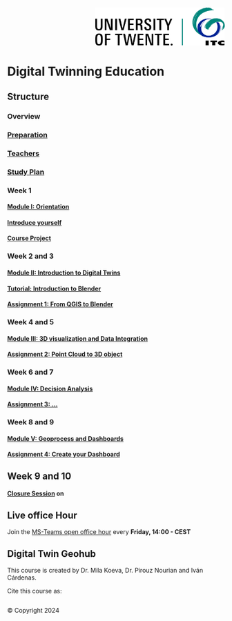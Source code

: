 <p style="text-align: right" ><img src="./images/ut-itc-logo-rgb.png" width="300"></p>

# Digital Twinning Education

## Structure

### Overview

### [Preparation](Preparation.md)

### [Teachers](Teachers.md)

### [Study Plan](Schedule.md)


### Week 1

#### [Module I: Orientation](./Modules/Module%20I.md)

#### [Introduce yourself](https://canvas.vu.nl/courses/80299/assignments/361274)

#### [Course Project](./Assignment/FINAL%20Assignment.md)

### Week 2 and 3

#### [Module II: Introduction to Digital Twins](./Modules/Module%20II.md)

#### [Tutorial: Introduction to Blender](./Assignment/Intro%20to%20blender.md)

#### [Assignment 1: From QGIS to Blender](./Assignment/Assignment%20I.md)

### Week 4 and 5

#### [Module III: 3D visualization and Data Integration](./Modules/Module%20III.md)

#### [Assignment 2: Point Cloud to 3D object](./Assignment/Assignment%20II.md)

### Week 6 and 7

#### [Module IV: Decision Analysis](./Modules/Module%20IV.md)

#### [Assignment 3: ... ](./Assignment/Assignment%20III.md)

### Week 8 and 9

#### [Module V: Geoprocess and Dashboards](./Modules/Module%20V.md)

#### [Assignment 4: Create your Dashboard](./Assignment/Assignment%20IV.md)

## Week 9 and 10

#### [Closure Session](https://teams.microsoft.com/l/meetup-join/19%3aLOGW63CI3_SKFd3BGZKHTMp3iGFXa64dHUsDIbpC0pg1%40thread.tacv2/1726814576878?context=%7b%22Tid%22%3a%22723246a1-c3f5-43c5-acdc-43adb404ac4d%22%2c%22Oid%22%3a%2280d1a586-55cf-4761-85f7-eb620a0bfbe5%22%7d) on 


## Live office Hour

Join the [MS-Teams open office hour](https://teams.microsoft.com/l/meetup-join/19%3aLOGW63CI3_SKFd3BGZKHTMp3iGFXa64dHUsDIbpC0pg1%40thread.tacv2/1726814576878?context=%7b%22Tid%22%3a%22723246a1-c3f5-43c5-acdc-43adb404ac4d%22%2c%22Oid%22%3a%2280d1a586-55cf-4761-85f7-eb620a0bfbe5%22%7d) every **Friday, 14:00 - CEST**

## Digital Twin Geohub

This course is created by Dr. Mila Koeva, Dr. Pirouz Nourian and Iván Cárdenas.

Cite this course as:

```tex


```

© Copyright 2024